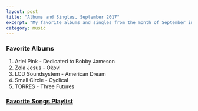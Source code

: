 ```yaml
---
layout: post
title: "Albums and Singles, September 2017"
excerpt: "My favorite albums and singles from the month of September in the 2017th year. "
category: music
---
```


### Favorite Albums
1. Ariel Pink - Dedicated to Bobby Jameson
1. Zola Jesus - Okovi
1. LCD Soundsystem - American Dream
1. Small Circle - Cyclical
1. TORRES - Three Futures

### [Favorite Songs Playlist](https://open.spotify.com/user/blrobin2/playlist/3LNW55M4IHmMOqHUQRvbsn)